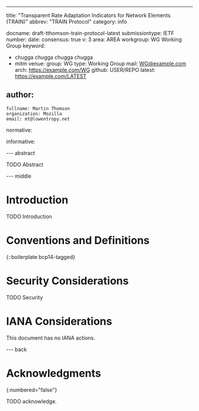 ---
title: "Transparent Rate Adaptation Indicators for Network Elements (TRAIN)"
abbrev: "TRAIN Protocol"
category: info

docname: draft-tthomson-train-protocol-latest
submissiontype: IETF
number:
date:
consensus: true
v: 3
area: AREA
workgroup: WG Working Group
keyword:
 - chugga chugga chugga chugga
 - mitm
venue:
  group: WG
  type: Working Group
  mail: WG@example.com
  arch: https://example.com/WG
  github: USER/REPO
  latest: https://example.com/LATEST

author:
 -
    fullname: Martin Thomson
    organization: Mozilla
    email: mt@lowentropy.net

normative:

informative:


--- abstract

TODO Abstract


--- middle

# Introduction

TODO Introduction


# Conventions and Definitions

{::boilerplate bcp14-tagged}


# Security Considerations

TODO Security


# IANA Considerations

This document has no IANA actions.


--- back

# Acknowledgments
{:numbered="false"}

TODO acknowledge.
